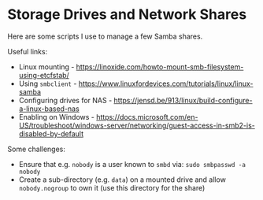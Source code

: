 # Storage Drives and Network Shares

Here are some scripts I use to manage a few Samba shares.

Useful links:
* Linux mounting - https://linoxide.com/howto-mount-smb-filesystem-using-etcfstab/
* Using `smbclient` - https://www.linuxfordevices.com/tutorials/linux/linux-samba
* Configuring drives for NAS - https://jensd.be/913/linux/build-configure-a-linux-based-nas
* Enabling on Windows - https://docs.microsoft.com/en-US/troubleshoot/windows-server/networking/guest-access-in-smb2-is-disabled-by-default

Some challenges:
* Ensure that e.g. `nobody` is a user known to `smbd` via:
`sudo smbpasswd -a nobody`
* Create a sub-directory (e.g. `data`) on a mounted drive and allow
`nobody.nogroup` to own it (use this directory for the share)
